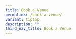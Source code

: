 ```yaml
---
title: Book a Venue
permalink: /book-a-venue/
variant: tiptap
description: ""
third_nav_title: Book a Venue
---
```

